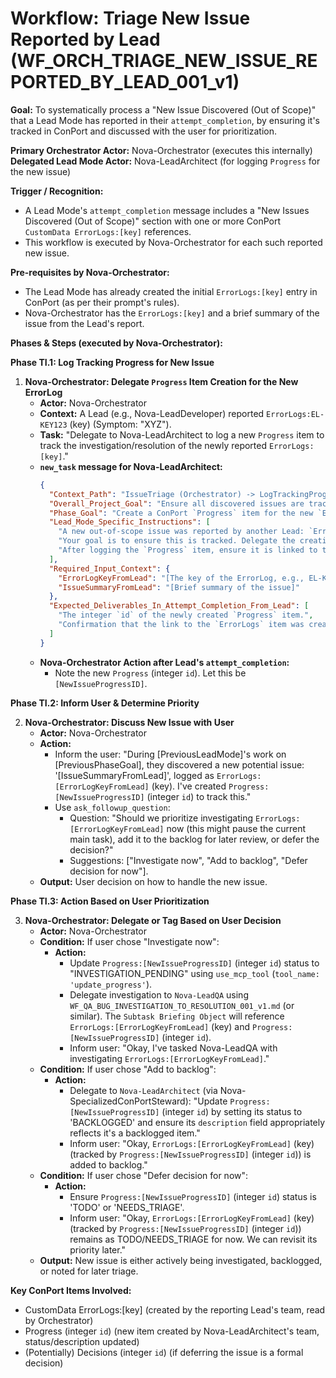 # Workflow: Triage New Issue Reported by Lead (WF_ORCH_TRIAGE_NEW_ISSUE_REPORTED_BY_LEAD_001_v1)

**Goal:** To systematically process a "New Issue Discovered (Out of Scope)" that a Lead Mode has reported in their `attempt_completion`, by ensuring it's tracked in ConPort and discussed with the user for prioritization.

**Primary Orchestrator Actor:** Nova-Orchestrator (executes this internally)
**Delegated Lead Mode Actor:** Nova-LeadArchitect (for logging `Progress` for the new issue)

**Trigger / Recognition:**

- A Lead Mode's `attempt_completion` message includes a "New Issues Discovered (Out of Scope)" section with one or more ConPort `CustomData ErrorLogs:[key]` references.
- This workflow is executed by Nova-Orchestrator for each such reported new issue.

**Pre-requisites by Nova-Orchestrator:**

- The Lead Mode has already created the initial `ErrorLogs:[key]` entry in ConPort (as per their prompt's rules).
- Nova-Orchestrator has the `ErrorLogs:[key]` and a brief summary of the issue from the Lead's report.

**Phases & Steps (executed by Nova-Orchestrator):**

**Phase TI.1: Log Tracking Progress for New Issue**

1.  **Nova-Orchestrator: Delegate `Progress` Item Creation for the New ErrorLog**
    - **Actor:** Nova-Orchestrator
    - **Context:** A Lead (e.g., Nova-LeadDeveloper) reported `ErrorLogs:EL-KEY123` (key) (Symptom: "XYZ").
    - **Task:** "Delegate to Nova-LeadArchitect to log a new `Progress` item to track the investigation/resolution of the newly reported `ErrorLogs:[key]`."
    - **`new_task` message for Nova-LeadArchitect:**
      ```json
      {
        "Context_Path": "IssueTriage (Orchestrator) -> LogTrackingProgress (LeadArchitect)",
        "Overall_Project_Goal": "Ensure all discovered issues are tracked.",
        "Phase_Goal": "Create a ConPort `Progress` item for the new `ErrorLogs:[ErrorLogKeyFromLead]`.",
        "Lead_Mode_Specific_Instructions": [
          "A new out-of-scope issue was reported by another Lead: `ErrorLogs:[ErrorLogKeyFromLead]` (key) - Summary: '[IssueSummaryFromLead]'.",
          "Your goal is to ensure this is tracked. Delegate the creation of a new `Progress` item to your ConPortSteward with status 'TODO' and an appropriate description.",
          "After logging the `Progress` item, ensure it is linked to the `ErrorLogs` item with the relationship type 'tracks_errorlog'."
        ],
        "Required_Input_Context": {
          "ErrorLogKeyFromLead": "[The key of the ErrorLog, e.g., EL-KEY123]",
          "IssueSummaryFromLead": "[Brief summary of the issue]"
        },
        "Expected_Deliverables_In_Attempt_Completion_From_Lead": [
          "The integer `id` of the newly created `Progress` item.",
          "Confirmation that the link to the `ErrorLogs` item was created."
        ]
      }
      ```
    - **Nova-Orchestrator Action after Lead's `attempt_completion`:**
      - Note the new `Progress` (integer `id`). Let this be `[NewIssueProgressID]`.

**Phase TI.2: Inform User & Determine Priority**

2.  **Nova-Orchestrator: Discuss New Issue with User**
    - **Actor:** Nova-Orchestrator
    - **Action:**
      - Inform the user: "During [PreviousLeadMode]'s work on [PreviousPhaseGoal], they discovered a new potential issue: '[IssueSummaryFromLead]', logged as `ErrorLogs:[ErrorLogKeyFromLead]` (key). I've created `Progress:[NewIssueProgressID]` (integer `id`) to track this."
      - Use `ask_followup_question`:
        - Question: "Should we prioritize investigating `ErrorLogs:[ErrorLogKeyFromLead]` now (this might pause the current main task), add it to the backlog for later review, or defer the decision?"
        - Suggestions: ["Investigate now", "Add to backlog", "Defer decision for now"].
    - **Output:** User decision on how to handle the new issue.

**Phase TI.3: Action Based on User Prioritization**

3.  **Nova-Orchestrator: Delegate or Tag Based on User Decision**
    - **Actor:** Nova-Orchestrator
    - **Condition:** If user chose "Investigate now":
      - **Action:**
        - Update `Progress:[NewIssueProgressID]` (integer `id`) status to "INVESTIGATION_PENDING" using `use_mcp_tool` (`tool_name: 'update_progress'`).
        - Delegate investigation to `Nova-LeadQA` using `WF_QA_BUG_INVESTIGATION_TO_RESOLUTION_001_v1.md` (or similar). The `Subtask Briefing Object` will reference `ErrorLogs:[ErrorLogKeyFromLead]` (key) and `Progress:[NewIssueProgressID]` (integer `id`).
        - Inform user: "Okay, I've tasked Nova-LeadQA with investigating `ErrorLogs:[ErrorLogKeyFromLead]`."
    - **Condition:** If user chose "Add to backlog":
      - **Action:**
        - Delegate to `Nova-LeadArchitect` (via Nova-SpecializedConPortSteward): "Update `Progress:[NewIssueProgressID]` (integer `id`) by setting its status to 'BACKLOGGED' and ensure its `description` field appropriately reflects it's a backlogged item."
        - Inform user: "Okay, `ErrorLogs:[ErrorLogKeyFromLead]` (key) (tracked by `Progress:[NewIssueProgressID]` (integer `id`)) is added to backlog."
    - **Condition:** If user chose "Defer decision for now":
      - **Action:**
        - Ensure `Progress:[NewIssueProgressID]` (integer `id`) status is 'TODO' or 'NEEDS_TRIAGE'.
        - Inform user: "Okay, `ErrorLogs:[ErrorLogKeyFromLead]` (key) (tracked by `Progress:[NewIssueProgressID]` (integer `id`)) remains as TODO/NEEDS_TRIAGE for now. We can revisit its priority later."
    - **Output:** New issue is either actively being investigated, backlogged, or noted for later triage.

**Key ConPort Items Involved:**

- CustomData ErrorLogs:[key] (created by the reporting Lead's team, read by Orchestrator)
- Progress (integer `id`) (new item created by Nova-LeadArchitect's team, status/description updated)
- (Potentially) Decisions (integer `id`) (if deferring the issue is a formal decision)

